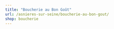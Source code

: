 ```yaml
---
title: "Boucherie au Bon Goût"
url: /asnieres-sur-seine/boucherie-au-bon-gout/
shop: boucherie
---
```


